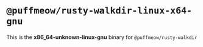 # `@puffmeow/rusty-walkdir-linux-x64-gnu`

This is the **x86_64-unknown-linux-gnu** binary for `@puffmeow/rusty-walkdir`
